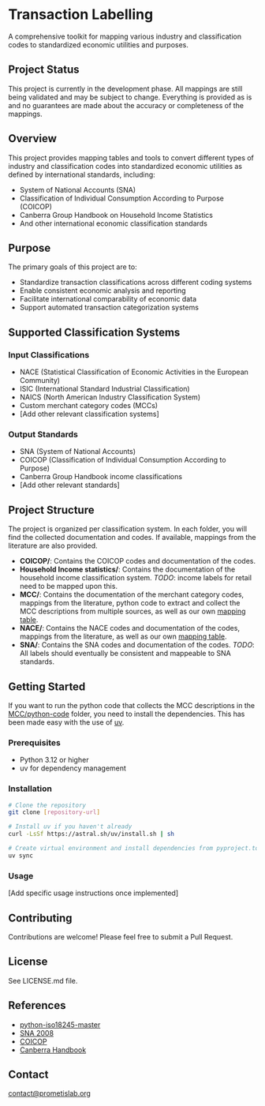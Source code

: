 # Transaction Labelling

A comprehensive toolkit for mapping various industry and classification codes to standardized economic utilities and purposes.

## Project Status

This project is currently in the development phase. All mappings are still being validated and may be subject to change. Everything is provided as is and no guarantees are made about the accuracy or completeness of the mappings.

## Overview

This project provides mapping tables and tools to convert different types of industry and classification codes into standardized economic utilities as defined by international standards, including:

- System of National Accounts (SNA)
- Classification of Individual Consumption According to Purpose (COICOP)
- Canberra Group Handbook on Household Income Statistics
- And other international economic classification standards

## Purpose

The primary goals of this project are to:
- Standardize transaction classifications across different coding systems
- Enable consistent economic analysis and reporting
- Facilitate international comparability of economic data
- Support automated transaction categorization systems

## Supported Classification Systems

### Input Classifications
- NACE (Statistical Classification of Economic Activities in the European Community)
- ISIC (International Standard Industrial Classification)
- NAICS (North American Industry Classification System)
- Custom merchant category codes (MCCs)
- [Add other relevant classification systems]

### Output Standards
- SNA (System of National Accounts)
- COICOP (Classification of Individual Consumption According to Purpose)
- Canberra Group Handbook income classifications
- [Add other relevant standards]

## Project Structure
The project is organized per classification system. In each folder, you will find the collected documentation and codes. If available, mappings from the literature are also provided. 
- **COICOP/**: Contains the COICOP codes and documentation of the codes.
- **Household Income statistics/**: Contains the documentation of the household income classification system. *TODO*: income labels for retail need to be mapped upon this.
- **MCC/**: Contains the documentation of the merchant category codes, mappings from the literature, python code to extract and collect the MCC descriptions from multiple sources, as well as our own [mapping table](https://github.com/PrometisLab/transaction_labelling/tree/main/MCC/mapping%20to%20coicop).
- **NACE/**: Contains the NACE codes and documentation of the codes, mappings from the literature, as well as our own [mapping table](https://github.com/PrometisLab/transaction_labelling/tree/main/NACE/mapping%20to%20label).
- **SNA/**: Contains the SNA codes and documentation of the codes. *TODO*: All labels should eventually be consistent and mappeable to SNA standards.

## Getting Started
If you want to run the python code that collects the MCC descriptions in the [MCC/python-code](https://github.com/PrometisLab/transaction_labelling/tree/main/MCC/python-code) folder, you need to install the dependencies. This has been made easy with the use of [uv](https://astral.sh/uv/).

### Prerequisites
- Python 3.12 or higher
- uv for dependency management

### Installation

```bash
# Clone the repository
git clone [repository-url]

# Install uv if you haven't already
curl -LsSf https://astral.sh/uv/install.sh | sh

# Create virtual environment and install dependencies from pyproject.toml
uv sync
```

### Usage

[Add specific usage instructions once implemented]

## Contributing

Contributions are welcome! Please feel free to submit a Pull Request.

## License

See LICENSE.md file.

## References
- [python-iso18245-master](https://github.com/jleclanche/python-iso18245)
- [SNA 2008](https://unstats.un.org/unsd/nationalaccount/sna2008.asp)
- [COICOP](https://unstats.un.org/unsd/classifications/unsdclassifications/COICOP_2018_-_pre-edited_white_cover_version_-_2018-12-26.pdf)
- [Canberra Handbook](https://unece.org/fileadmin/DAM/stats/publications/2011/Canberra_Group_Handbook_2nd_edition.pdf)

## Contact

contact@prometislab.org